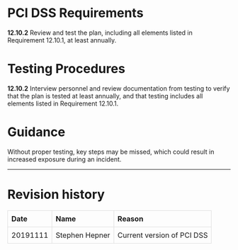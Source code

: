 PCI DSS Requirements
====================

**12.10.2** Review and test the plan, including all elements listed in
Requirement 12.10.1, at least annually.

Testing Procedures
==================

**12.10.2** Interview personnel and review documentation from testing to
verify that the plan is tested at least annually, and that testing
includes all elements listed in Requirement 12.10.1.

Guidance
========

Without proper testing, key steps may be missed, which could result in
increased exposure during an incident.

------------------------------------------------------------------------

Revision history
================

<style>
table { border-collapse: collapse; width: 100%; }
td, th { border: 1px solid #dddddd; text-align: left; padding: 8px; }
</style>
<table>
<tr>
<th>
Date
</th>
<th>
Name
</th>
<th>
Reason
</th>
</tr>
<tr>
<td>
20191111
</td>
<td>
Stephen Hepner
</td>
<td>
Current version of PCI DSS
</td>
</tr>
</table>

